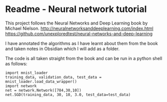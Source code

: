 # Readme - Neural network tutorial

This project follows the Neural Networks and Deep Learning book by Michael Nielson.
http://neuralnetworksanddeeplearning.com/index.html
https://github.com/unexploredtest/neural-networks-and-deep-learning

I have annotated the algorithms as I have learnt about them from the book and taken notes in Obsidian 
which I will add as a folder.

The code is all taken straight from the book and can be run in a python shell as follows:

```
import mnist_loader
training_data, validation_data, test_data = mnist_loader.load_data_wrapper()
import network
net = network.Network([784,30,10])
net.SGD(training_data, 30, 10, 3.0, test_data=test_data)
```

